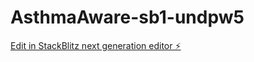 # AsthmaAware-sb1-undpw5

[Edit in StackBlitz next generation editor ⚡️](https://stackblitz.com/~/github.com/ShreyPatel88/AsthmaAware-sb1-undpw5)